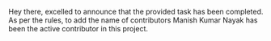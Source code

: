 
Hey there, excelled to announce that the provided task has been completed.
As per the rules, to add the name of contributors 
Manish Kumar Nayak has been the active contributor in this project.
